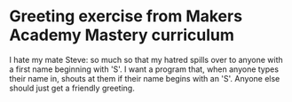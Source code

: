 # Greeting exercise from Makers Academy Mastery curriculum
I hate my mate Steve: so much so that my hatred spills over to anyone with a first name beginning with 'S'.
I want a program that, when anyone types their name in, shouts at them if their name begins with an 'S'. 
Anyone else should just get a friendly greeting.
